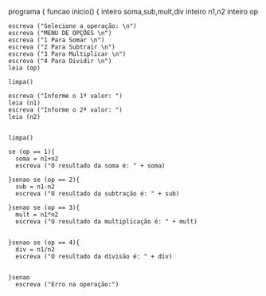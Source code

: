 programa {
  funcao inicio() {
    inteiro soma,sub,mult,div
    inteiro n1,n2
    inteiro op


    escreva ("Selecione a operação: \n")
    escreva ("MENU DE OPÇÕES \n")
    escreva ("1 Para Somar \n")
    escreva ("2 Para Subtrair \n")
    escreva ("3 Para Multiplicar \n")
    escreva ("4 Para Dividir \n")
    leia (op)
    
    limpa()

    escreva ("Informe o 1ª valor: ")
    leia (n1)
    escreva ("Informe o 2ª valor: ")
    leia (n2)
    

    limpa()

    se (op == 1){
      soma = n1+n2 
      escreva ("O resultado da soma é: " + soma)
      
    }senao se (op == 2){
      sub = n1-n2
      escreva ("O resultado da subtração é: " + sub)
      
    }senao se (op == 3){
      mult = n1*n2 
      escreva ("O resultado da multiplicação é: " + mult)

      
    }senao se (op == 4){
      div = n1/n2
      escreva ("O resultado da divisão é: " + div)

    
    }senao 
      escreva ("Erro na operação:")
